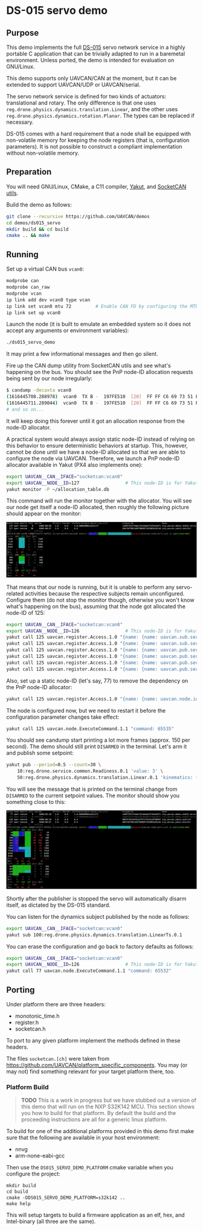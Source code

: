 # DS-015 servo demo

## Purpose

This demo implements the full [DS-015](https://github.com/Dronecode/SIG-CAN-Drone)
servo network service in a highly portable C application that can be trivially
adapted to run in a baremetal environment.
Unless ported, the demo is intended for evaluation on GNU/Linux.

This demo supports only UAVCAN/CAN at the moment, but it can be extended to support UAVCAN/UDP or UAVCAN/serial.

The servo network service is defined for two kinds of actuators: translational and rotary.
The only difference is that one uses `reg.drone.physics.dynamics.translation.Linear`,
and the other uses `reg.drone.physics.dynamics.rotation.Planar`.
The types can be replaced if necessary.

DS-015 comes with a hard requirement that a node shall be equipped with non-volatile memory for keeping the
node registers (that is, configuration parameters).
It is not possible to construct a compliant implementation without non-volatile memory.


## Preparation

You will need GNU/Linux, CMake, a C11 compiler, [Yakut](https://github.com/UAVCAN/yakut),
and [SocketCAN utils](https://github.com/linux-can/can-utils).

Build the demo as follows:

```bash
git clone --recursive https://github.com/UAVCAN/demos
cd demos/ds015_servo
mkdir build && cd build
cmake .. && make
```


## Running

Set up a virtual CAN bus `vcan0`:

```bash
modprobe can
modprobe can_raw
modprobe vcan
ip link add dev vcan0 type vcan
ip link set vcan0 mtu 72         # Enable CAN FD by configuring the MTU of 64+8
ip link set up vcan0
```

Launch the node
(it is built to emulate an embedded system so it does not accept any arguments or environment variables):

```bash
./ds015_servo_demo
```

It may print a few informational messages and then go silent.

Fire up the CAN dump utility from SocketCAN utils and see what's happening on the bus.
You should see the PnP node-ID allocation requests being sent by our node irregularly:

```bash
$ candump -decaxta vcan0                                                                                          
(1616445708.288978)  vcan0  TX B -  197FE510  [20]  FF FF C6 69 73 51 FF 4A EC 29 CD BA AB F2 FB E3 46 7C 00 E9
(1616445711.289044)  vcan0  TX B -  197FE510  [20]  FF FF C6 69 73 51 FF 4A EC 29 CD BA AB F2 FB E3 46 7C 00 EA
# and so on...
```

It will keep doing this forever until it got an allocation response from the node-ID allocator.

A practical system would always assign static node-ID instead of relying on this behavior to ensure
deterministic behaviors at startup.
This, however, cannot be done until we have a node-ID allocated so that we are able to configure the node via UAVCAN.
Therefore, we launch a PnP node-ID allocator available in Yakut (PX4 also implements one):

```bash
export UAVCAN__CAN__IFACE="socketcan:vcan0"
export UAVCAN__NODE__ID=127                 # This node-ID is for Yakut.
yakut monitor -P ~/allocation_table.db
```

This command will run the monitor together with the allocator.
You will see our node get itself a node-ID allocated,
then roughly the following picture should appear on the monitor:

<img src="docs/monitor-initial.png" alt="yakut monitor">

That means that our node is running,
but it is unable to perform any servo-related activities because the respective subjects remain unconfigured.
Configure them (do not stop the monitor though, otherwise you won't know what's happening on the bus),
assuming that the node got allocated the node-ID of 125:

```bash
export UAVCAN__CAN__IFACE="socketcan:vcan0"
export UAVCAN__NODE__ID=126                 # This node-ID is for Yakut.
yakut call 125 uavcan.register.Access.1.0 "{name: {name: uavcan.sub.servo.readiness.id}, value: {natural16: {value: 10}}}"
yakut call 125 uavcan.register.Access.1.0 "{name: {name: uavcan.sub.servo.setpoint.id},  value: {natural16: {value: 50}}}"
yakut call 125 uavcan.register.Access.1.0 "{name: {name: uavcan.pub.servo.dynamics.id},  value: {natural16: {value: 100}}}"
yakut call 125 uavcan.register.Access.1.0 "{name: {name: uavcan.pub.servo.feedback.id},  value: {natural16: {value: 101}}}"
yakut call 125 uavcan.register.Access.1.0 "{name: {name: uavcan.pub.servo.power.id},     value: {natural16: {value: 102}}}"
yakut call 125 uavcan.register.Access.1.0 "{name: {name: uavcan.pub.servo.status.id},    value: {natural16: {value: 103}}}"
```

Also, set up a static node-ID (let's say, 77) to remove the dependency on the PnP node-ID allocator:

```bash
yakut call 125 uavcan.register.Access.1.0 "{name: {name: uavcan.node.id}, value: {natural16: {value: 77}}}"
```

The node is configured now, but we need to restart it before the configuration parameter changes take effect:

```bash
yakut call 125 uavcan.node.ExecuteCommand.1.1 "command: 65535"
```

You should see candump start printing a lot more frames (approx. 150 per second).
The demo should still print `DISARMED` in the terminal.
Let's arm it and publish some setpoint:

```bash
yakut pub --period=0.5 --count=30 \
    10:reg.drone.service.common.Readiness.0.1 'value: 3' \
    50:reg.drone.physics.dynamics.translation.Linear.0.1 'kinematics: {position: {meter: -3.14}}'
```

You will see the message that is printed on the terminal change from `DISARMED`
to the current setpoint values.
The monitor should show you something close to this:

<img src="docs/monitor.png" alt="yakut monitor">

Shortly after the publisher is stopped the servo will automatically disarm itself,
as dictated by the DS-015 standard.

You can listen for the dynamics subject published by the node as follows:

```bash
export UAVCAN__CAN__IFACE="socketcan:vcan0"
yakut sub 100:reg.drone.physics.dynamics.translation.LinearTs.0.1
```

You can erase the configuration and go back to factory defaults as follows:

```bash
export UAVCAN__CAN__IFACE="socketcan:vcan0"
export UAVCAN__NODE__ID=126                 # This node-ID is for Yakut.
yakut call 77 uavcan.node.ExecuteCommand.1.1 "command: 65532"
```


## Porting

Under platform there are three headers:

- monotonic_time.h
- register.h
- socketcan.h

To port to any given platform implement the methods defined in these headers.

The files `socketcan.[ch]` were taken from <https://github.com/UAVCAN/platform_specific_components>.
You may (or may not) find something relevant for your target platform there, too.

### Platform Build

> **TODO** This is a work in progress but we have stubbed out a version of this demo that will run on the NXP S32K142 MCU. This section shows you how to build for
that platform. By default the build and the proceeding instructions are all for
a generic linux platform.

To build for one of the additional platforms provided in this demo first make sure
that the following are available in your host environment:

- nnvg
- arm-none-eabi-gcc

Then use the `DS015_SERVO_DEMO_PLATFORM` cmake variable when you configure the
project:

```
mkdir build
cd build
cmake -DDS015_SERVO_DEMO_PLATFORM=s32k142 ..
make help
```

This will setup targets to build a firmware application as an elf, hex, and Intel-binary (all three are the same).
